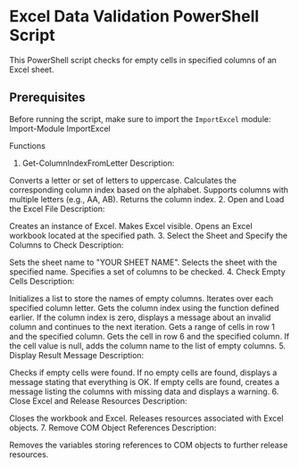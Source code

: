 # Excel Data Validation PowerShell Script

This PowerShell script checks for empty cells in specified columns of an Excel sheet.

## Prerequisites

Before running the script, make sure to import the `ImportExcel` module:
Import-Module ImportExcel


Functions
1. Get-ColumnIndexFromLetter
Description:

Converts a letter or set of letters to uppercase.
Calculates the corresponding column index based on the alphabet.
Supports columns with multiple letters (e.g., AA, AB).
Returns the column index.
2. Open and Load the Excel File
Description:

Creates an instance of Excel.
Makes Excel visible.
Opens an Excel workbook located at the specified path.
3. Select the Sheet and Specify the Columns to Check
Description:

Sets the sheet name to "YOUR SHEET NAME".
Selects the sheet with the specified name.
Specifies a set of columns to be checked.
4. Check Empty Cells
Description:

Initializes a list to store the names of empty columns.
Iterates over each specified column letter.
Gets the column index using the function defined earlier.
If the column index is zero, displays a message about an invalid column and continues to the next iteration.
Gets a range of cells in row 1 and the specified column.
Gets the cell in row 6 and the specified column.
If the cell value is null, adds the column name to the list of empty columns.
5. Display Result Message
Description:

Checks if empty cells were found.
If no empty cells are found, displays a message stating that everything is OK.
If empty cells are found, creates a message listing the columns with missing data and displays a warning.
6. Close Excel and Release Resources
Description:

Closes the workbook and Excel.
Releases resources associated with Excel objects.
7. Remove COM Object References
Description:

Removes the variables storing references to COM objects to further release resources.
